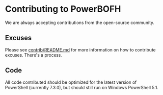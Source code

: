 # Contributing to PowerBOFH

We are always accepting contributions from the open-source community.

## Excuses

Please see [contrib/README.md](`contrib/README.md`) for more information on how to contribute excuses.  There's a process.

## Code

All code contributed should be optimized for the latest version of PowerShell (currently 7.3.0), but should still run on Windows PowerShell 5.1.
